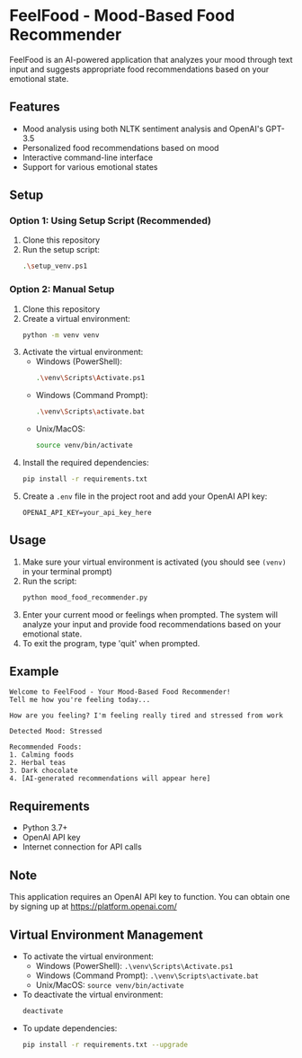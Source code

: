 # FeelFood - Mood-Based Food Recommender

FeelFood is an AI-powered application that analyzes your mood through text input and suggests appropriate food recommendations based on your emotional state.

## Features

- Mood analysis using both NLTK sentiment analysis and OpenAI's GPT-3.5
- Personalized food recommendations based on mood
- Interactive command-line interface
- Support for various emotional states

## Setup

### Option 1: Using Setup Script (Recommended)

1. Clone this repository
2. Run the setup script:
   ```bash
   .\setup_venv.ps1
   ```

### Option 2: Manual Setup

1. Clone this repository
2. Create a virtual environment:
   ```bash
   python -m venv venv
   ```
3. Activate the virtual environment:
   - Windows (PowerShell):
     ```bash
     .\venv\Scripts\Activate.ps1
     ```
   - Windows (Command Prompt):
     ```bash
     .\venv\Scripts\activate.bat
     ```
   - Unix/MacOS:
     ```bash
     source venv/bin/activate
     ```
4. Install the required dependencies:
   ```bash
   pip install -r requirements.txt
   ```
5. Create a `.env` file in the project root and add your OpenAI API key:
   ```
   OPENAI_API_KEY=your_api_key_here
   ```

## Usage

1. Make sure your virtual environment is activated (you should see `(venv)` in your terminal prompt)
2. Run the script:
   ```bash
   python mood_food_recommender.py
   ```
3. Enter your current mood or feelings when prompted. The system will analyze your input and provide food recommendations based on your emotional state.
4. To exit the program, type 'quit' when prompted.

## Example

```
Welcome to FeelFood - Your Mood-Based Food Recommender!
Tell me how you're feeling today...

How are you feeling? I'm feeling really tired and stressed from work

Detected Mood: Stressed

Recommended Foods:
1. Calming foods
2. Herbal teas
3. Dark chocolate
4. [AI-generated recommendations will appear here]
```

## Requirements

- Python 3.7+
- OpenAI API key
- Internet connection for API calls

## Note

This application requires an OpenAI API key to function. You can obtain one by signing up at https://platform.openai.com/

## Virtual Environment Management

- To activate the virtual environment:
  - Windows (PowerShell): `.\venv\Scripts\Activate.ps1`
  - Windows (Command Prompt): `.\venv\Scripts\activate.bat`
  - Unix/MacOS: `source venv/bin/activate`
- To deactivate the virtual environment:
  ```bash
  deactivate
  ```
- To update dependencies:
  ```bash
  pip install -r requirements.txt --upgrade
  ``` 